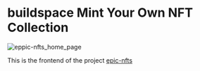 # buildspace Mint Your Own NFT Collection

![eppic-nfts_home_page](https://github.com/ekmin/epic-nfts/blob/master/client/src/img/epic-nfts_homepng.png?raw=true)

This is the frontend of the project [epic-nfts](https://github.com/ekmin/epic-nfts)
